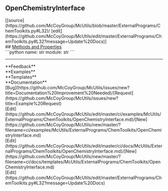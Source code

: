 ## <a id="McUtils.ExternalPrograms.ChemToolkits.OpenChemistryInterface">OpenChemistryInterface</a> 

<div class="docs-source-link" markdown="1">
[[source](https://github.com/McCoyGroup/McUtils/blob/master/ExternalPrograms/ChemToolkits.py#L32)/
[edit](https://github.com/McCoyGroup/McUtils/edit/master/ExternalPrograms/ChemToolkits.py#L32?message=Update%20Docs)]
</div>









<div class="collapsible-section">
 <div class="collapsible-section collapsible-section-header" markdown="1">
## <a class="collapse-link" data-toggle="collapse" href="#methods" markdown="1"> Methods and Properties</a> <a class="float-right" data-toggle="collapse" href="#methods"><i class="fa fa-chevron-down"></i></a>
 </div>
 <div class="collapsible-section collapsible-section-body collapse show" id="methods" markdown="1">
 ```python
name: str
module: str
```

 </div>
</div>












---


<div markdown="1" class="text-secondary">
<div class="container">
  <div class="row">
   <div class="col" markdown="1">
**Feedback**   
</div>
   <div class="col" markdown="1">
**Examples**   
</div>
   <div class="col" markdown="1">
**Templates**   
</div>
   <div class="col" markdown="1">
**Documentation**   
</div>
   <div class="col" markdown="1">
   
</div>
   <div class="col" markdown="1">
   
</div>
   <div class="col" markdown="1">
   
</div>
</div>
  <div class="row">
   <div class="col" markdown="1">
[Bug](https://github.com/McCoyGroup/McUtils/issues/new?title=Documentation%20Improvement%20Needed)/[Request](https://github.com/McCoyGroup/McUtils/issues/new?title=Example%20Request)   
</div>
   <div class="col" markdown="1">
[Edit](https://github.com/McCoyGroup/McUtils/edit/master/ci/examples/McUtils/ExternalPrograms/ChemToolkits/OpenChemistryInterface.md)/[New](https://github.com/McCoyGroup/McUtils/new/master/?filename=ci/examples/McUtils/ExternalPrograms/ChemToolkits/OpenChemistryInterface.md)   
</div>
   <div class="col" markdown="1">
[Edit](https://github.com/McCoyGroup/McUtils/edit/master/ci/docs/McUtils/ExternalPrograms/ChemToolkits/OpenChemistryInterface.md)/[New](https://github.com/McCoyGroup/McUtils/new/master/?filename=ci/docs/templates/McUtils/ExternalPrograms/ChemToolkits/OpenChemistryInterface.md)   
</div>
   <div class="col" markdown="1">
[Edit](https://github.com/McCoyGroup/McUtils/edit/master/ExternalPrograms/ChemToolkits.py#L32?message=Update%20Docs)   
</div>
   <div class="col" markdown="1">
   
</div>
   <div class="col" markdown="1">
   
</div>
   <div class="col" markdown="1">
   
</div>
</div>
</div>
</div>